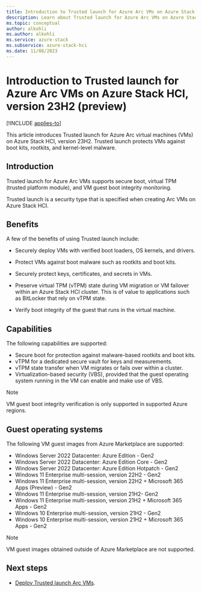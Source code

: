 ```yaml
---
title: Introduction to Trusted launch for Azure Arc VMs on Azure Stack HCI, version 23H2 (preview)
description: Learn about Trusted launch for Azure Arc VMs on Azure Stack HCI, version 23H2 (preview).
ms.topic: conceptual
author: alkohli
ms.author: alkohli
ms.service: azure-stack
ms.subservice: azure-stack-hci
ms.date: 11/08/2023
---
```


# Introduction to Trusted launch for Azure Arc VMs on Azure Stack HCI, version 23H2 (preview)

[!INCLUDE [applies-to](../../includes/hci-applies-to-23h2.md)]

This article introduces Trusted launch for Azure Arc virtual machines (VMs) on Azure Stack HCI, version 23H2. Trusted launch protects VMs against boot kits, rootkits, and kernel-level malware.

## Introduction

Trusted launch for Azure Arc VMs supports secure boot, virtual TPM (trusted platform module), and VM guest boot integrity monitoring.

Trusted launch is a security type that is specified when creating Arc VMs on Azure Stack HCI.

## Benefits

A few of the benefits of using Trusted launch include:

- Securely deploy VMs with verified boot loaders, OS kernels, and drivers.

- Protect VMs against boot malware such as rootkits and boot kits.

- Securely protect keys, certificates, and secrets in VMs.

- Preserve virtual TPM (vTPM) state during VM migration or VM failover within an Azure Stack HCI cluster. This is of value to applications such as BitLocker that rely on vTPM state.

- Verify boot integrity of the guest that runs in the virtual machine.

## Capabilities

The following capabilities are supported:

- Secure boot for protection against malware-based rootkits and boot kits.
- vTPM for a dedicated secure vault for keys and measurements.
- vTPM state transfer when VM migrates or fails over within a cluster.
- Virtualization-based security (VBS), provided that the guest operating system running in the VM can enable and make use of VBS.

> [!NOTE]
> VM guest boot integrity verification is only supported in supported Azure regions.

## Guest operating systems

The following VM guest images from Azure Marketplace are supported:

- Windows Server 2022 Datacenter: Azure Edition - Gen2
- Windows Server 2022 Datacenter: Azure Edition Core - Gen2
- Windows Server 2022 Datacenter: Azure Edition Hotpatch - Gen2
- Windows 11 Enterprise multi-session, version 22H2 - Gen2
- Windows 11 Enterprise multi-session, version 22H2 + Microsoft 365 Apps (Preview) - Gen2
- Windows 11 Enterprise multi-session, version 21H2- Gen2
- Windows 11 Enterprise multi-session, version 21H2 + Microsoft 365 Apps - Gen2
- Windows 10 Enterprise multi-session, version 21H2 - Gen2
- Windows 10 Enterprise multi-session, version 21H2 + Microsoft 365 Apps - Gen2

> [!NOTE]
> VM guest images obtained outside of Azure Marketplace are not supported.

## Next steps

- [Deploy Trusted launch Arc VMs](trusted-launch-vm-deploy.md).
